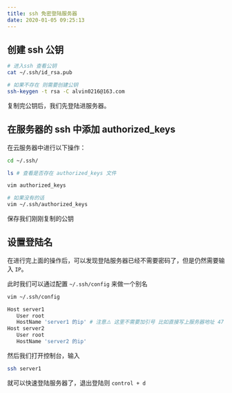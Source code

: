 ```yaml
---
title: ssh 免密登陆服务器
date: 2020-01-05 09:25:13
---
```


## 创建 ssh 公钥

```bash
# 进入ssh 查看公钥
cat ~/.ssh/id_rsa.pub

# 如果不存在 则需要创建公钥
ssh-keygen -t rsa -C alvin0216@163.com
```

复制完公钥后，我们先登陆进服务器。

## 在服务器的 ssh 中添加 authorized_keys

在云服务器中进行以下操作：

```bash
cd ~/.ssh/

ls # 查看是否存在 authorized_keys 文件

vim authorized_keys

# 如果没有的话
vim ~/.ssh/authorized_keys
```

保存我们刚刚复制的公钥

## 设置登陆名

在进行完上面的操作后，可以发现登陆服务器已经不需要密码了，但是仍然需要输入 `IP`。

此时我们可以通过配置 `~/.ssh/config` 来做一个别名

```bash
vim ~/.ssh/config

Host server1
   User root
   HostName 'server1 的ip' # 注意⚠️ 这里不需要加引号 比如直接写上服务器地址 47.112.48.225
Host server2
   User root
   HostName 'server2 的ip'
```

然后我们打开控制台，输入

```bash
ssh server1
```

就可以快速登陆服务器了，退出登陆则 `control + d`
